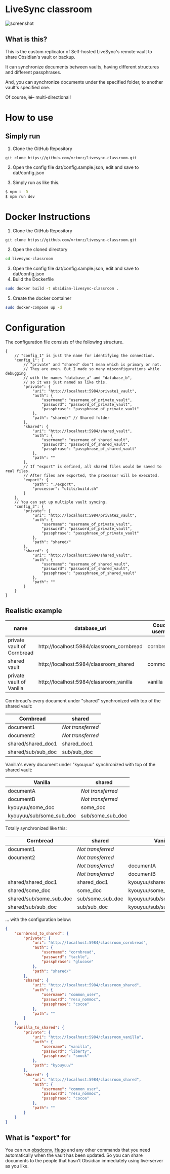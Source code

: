 # LiveSync classroom

![screenshot](./images/livesync-classroom-capture.gif)

## What is this?

This is the custom replicator of Self-hosted LiveSync's remote vault to share Obsidian's vault or backup.

It can synchronize documents between vaults,
having different structures and different passphrases.

And, you can synchronize documents under the specified folder,
to another vault's specified one.

Of course, ~~bi-~~ multi-directional!

# How to use
## Simply run

1. Clone the GitHub Repository
```git
git clone https://github.com/vrtmrz/livesync-classroom.git
```
2. Open the config file dat/config.sample.json, edit and save to dat/config.json

3. Simply run as like this.
```bash
$ npm i -D
$ npm run dev
```

# Docker Instructions

1. Clone the GitHub Repository
```git
git clone https://github.com/vrtmrz/livesync-classroom.git
```
2. Open the cloned directory
```bash
cd livesync-classroom
```
3. Open the config file dat/config.sample.json, edit and save to dat/config.json
4. Build the Dockerfile
```bash
sudo docker build -t obsidian-livesync-classroom .
```
5. Create the docker container
```bash
sudo docker-compose up -d
```
# Configuration

The configuration file consists of the following structure.

```jsonc
{
    // "config_1" is just the name for identifying the connection.
    "config_1": {
        // "private" and "shared" don't mean which is primary or not.
        // They are even. But I made so many misconfigurations while debugging
        // with the names "database_a" and "database_b",
        // so it was just named as like this.
        "private": { 
            "uri": "http://localhost:5984/private1_vault",
            "auth": {
                "username": "username_of_private_vault",
                "password": "password_of_private_vault",
                "passphrase": "passphrase_of_private_vault"
            },
            "path": "shared/" // Shared folder
        },
        "shared": {
            "uri": "http://localhost:5984/shared_vault",
            "auth": {
                "username": "username_of_shared_vault",
                "password": "password_of_shared_vault",
                "passphrase": "passphrase_of_shared_vault"
            },
            "path": ""
        },
        // If "export" is defined, all shared files would be saved to real files.
        // After files are exported, the processor will be executed.
        "export": {
            "path": "./export",
            "processor": "utils/build.sh"
        }
    },
    // You can set up multiple vault syncing.
    "config_2": {
        "private": {
            "uri": "http://localhost:5984/private2_vault",
            "auth": {
                "username": "username_of_private_vault",
                "password": "password_of_private_vault",
                "passphrase": "passphrase_of_private_vault"
            },
            "path": "shared/"
        },
        "shared": {
            "uri": "http://localhost:5984/shared_vault",
            "auth": {
                "username": "username_of_shared_vault",
                "password": "password_of_shared_vault",
                "passphrase": "passphrase_of_shared_vault"
            },
            "path": ""
        }
    }
}
```
## Realistic example

| name                       | database_uri                              | CouchDB username | CouchDB password | vault E2EE passphrase | sharing path |
| -------------------------- | ----------------------------------------- | ---------------- | ---------------- | --------------------- | ------------ |
| private vault of Cornbread | http://localhost:5984/classroom_cornbread | cornbread        | tackle           | glucose               | shared/      |
| shared vault               | http://localhost:5984/classroom_shared    | common_user      | resu_nommoc      | cocoa                 |              |
| private vault of Vanilla   | http://localhost:5984/classroom_vanilla   | vanilla          | liberty          | smock                 | kyouyuu/     |

Cornbread's every document under "shared" synchronized with top of the shared vault:

| Cornbread          | shared            |
| ------------------ | ----------------- |
| document1          | *Not transferred* |
| document2          | *Not transferred* |
| shared/shared_doc1 | shared_doc1       |
| shared/sub/sub_doc | sub/sub_doc       |

Vanilla's every document under "kyouyuu" synchronized with top of the shared vault:

| Vanilla                  | shared            |
| ------------------------ | ----------------- |
| documentA                | *Not transferred* |
| documentB                | *Not transferred* |
| kyouyuu/some_doc         | some_doc          |
| kyouyuu/sub/some_sub_doc | sub/some_sub_doc  |

Totally synchronized like this:

| Cornbread               | shared            | Vanilla                  |
| ----------------------- | ----------------- | ------------------------ |
| document1               | *Not transferred* |                          |
| document2               | *Not transferred* |                          |
|                         | *Not transferred* | documentA                |
|                         | *Not transferred* | documentB                |
| shared/shared_doc1      | shared_doc1       | kyouyuu/shared_doc1      |
| shared/some_doc         | some_doc          | kyouyuu/some_doc         |
| shared/sub/some_sub_doc | sub/some_sub_doc  | kyouyuu/sub/some_sub_doc |
| shared/sub/sub_doc      | sub/sub_doc       | kyouyuu/sub/sub_doc      |

... with the configuration below:

```json
{
    "cornbread_to_shared": {
        "private": {
            "uri": "http://localhost:5984/classroom_cornbread",
            "auth": {
                "username": "cornbread",
                "password": "tackle",
                "passphrase": "glucose"
            },
            "path": "shared/"
        },
        "shared": {
            "uri": "http://localhost:5984/classroom_shared",
            "auth": {
                "username": "common_user",
                "password": "resu_nommoc",
                "passphrase": "cocoa"
            },
            "path": ""
        }
    },
    "vanilla_to_shared": {
        "private": {
            "uri": "http://localhost:5984/classroom_vanilla",
            "auth": {
                "username": "vanilla",
                "password": "liberty",
                "passphrase": "smock"
            },
            "path": "kyouyuu/"
        },
        "shared": {
            "uri": "http://localhost:5984/classroom_shared",
            "auth": {
                "username": "common_user",
                "password": "resu_nommoc",
                "passphrase": "cocoa"
            },
            "path": ""
        }
    }
}
```

## What is "export" for

You can run [obsdconv](https://github.com/qawatake/obsdconv), [Hugo](https://github.com/gohugoio/hugo) and any other commands that you need automatically when the vault has been updated.
So you can share documents to the people that hasn't Obsidian immediately using live-server as you like.
